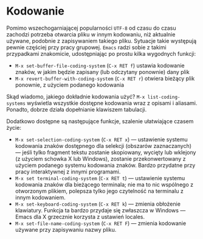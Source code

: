 # Kodowanie

Pomimo wszechogarniającej popularności `UTF-8` od czasu do czasu zachodzi potrzeba otwarcia pliku w innym kodowaniu, niż aktualnie używane, podobnie z zapisywaniem takiego pliku. Sytuacje takie występują pewnie częściej przy pracy grupowej. `Emacs` radzi sobie z takimi przypadkami znakomicie, udostępniając po prostu kilka wygodnych funkcji:

* `M-x set-buffer-file-coding-system` (`C-x RET f`) ustawia kodowanie znaków, w jakim będzie zapisany (lub odczytany ponownie) dany plik
* `M-x revert-buffer-with-coding-system` (`C-x RET r`) otwiera bieżący plik ponownie, z użyciem podanego kodowania

Skąd wiadomo, jakiego dokładnie kodowania użyć? `M-x list-coding-systems` wyświetla wszystkie dostępne kodowania wraz z opisami i aliasami. Ponadto, dobrze działa dopełnianie klawiszem tabulacji.

Dodatkowo dostępne są następujące funkcje, szalenie ułatwiające czasem życie:

* `M-x set-selection-coding-system` (`C-x RET x`) — ustawienie systemu kodowania znaków dostępnego dla selekcji (obszarów zaznaczanych) — jeśli tylko fragment tekstu zostanie skopiowany, wycięty lub wklejony (z użyciem schowka X lub Windows), zostanie przekonwertowany z użyciem podanego systemu kodowania znaków. Bardzo przydatne przy pracy interaktywnej z innymi programami.
* `M-x set terminal-coding-system` (`C-x RET t`) — ustawienie systemu kodowania znaków dla bieżącego terminala; nie ma to nic wspólnego z otworzonym plikiem, polepsza tylko jego czytelność na terminalu z innym kodowaniem.
* `M-x set-keyboard-coding-system` (`C-x RET k`) — zmienia obłożenie klawiatury. Funkcja ta bardzo przydaje się zwłaszcza w Windows — Emacs dla X grzecznie korzysta z ustawień locales.
* `M-x set-file-name-coding-system` (`C-x RET F`) — zmienia kodowanie używane przy zapisywaniu nazwy pliku.

